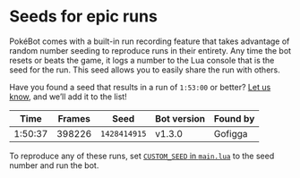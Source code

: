 # Seeds for epic runs

PokéBot comes with a built-in run recording feature that takes advantage of random number seeding to reproduce runs in their entirety. Any time the bot resets or beats the game, it logs a number to the Lua console that is the seed for the run. This seed allows you to easily share the run with others.

Have you found a seed that results in a run of `1:53:00` or better? [Let us know](https://github.com/kylecoburn/PokeBot/issues/4), and we’ll add it to the list!

| Time    | Frames | Seed         | Bot version | Found by |
|---------|--------|--------------|-------------|----------|
| 1:50:37 | 398226 | `1428414915` | v1.3.0      | Gofigga  |

To reproduce any of these runs, set [`CUSTOM_SEED` in `main.lua`](https://github.com/kylecoburn/PokeBot/blob/0ec69a6a958d15b3a9dccb492fa83e4a1dcae2e0/main.lua#L5) to the seed number and run the bot.
